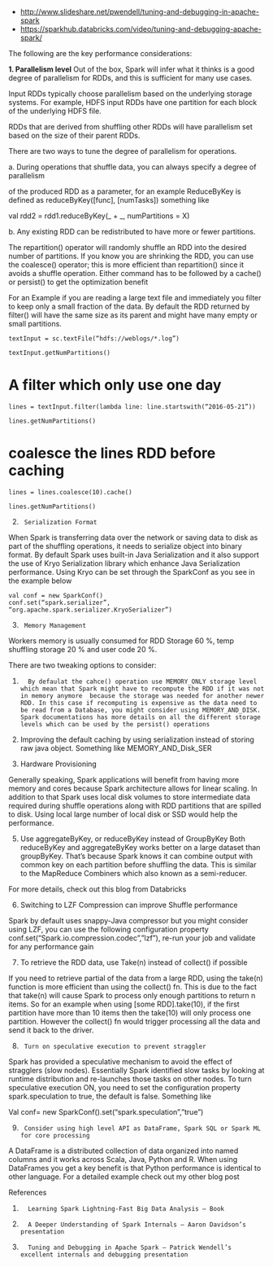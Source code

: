 * http://www.slideshare.net/pwendell/tuning-and-debugging-in-apache-spark
* https://sparkhub.databricks.com/video/tuning-and-debugging-apache-spark/

The following are the key performance considerations:

**1.      Parallelism level**
Out of the box, Spark will infer what it thinks is a good degree of parallelism for RDDs, and this is sufficient for many use cases.

Input RDDs typically choose parallelism based on the underlying storage systems. For example, HDFS input RDDs have one partition for each block of the underlying HDFS file.

RDDs that are derived from shuffling other RDDs will have parallelism set based on the size of their parent RDDs.

 There are two ways to tune the degree of parallelism for operations.

a.       During operations that shuffle data, you can always specify a degree of parallelism

of the produced RDD as a parameter, for an example ReduceByKey is defined as reduceByKey([func], [numTasks]) something like

val rdd2 = rdd1.reduceByKey(_ + _, numPartitions = X)

b.       Any existing RDD can be redistributed to have more or fewer partitions.

The repartition() operator will randomly shuffle an RDD into the desired number of partitions. If you know you are shrinking the RDD, you can use the coalesce() operator; this is more efficient than repartition() since it avoids a shuffle operation. Either command has to be followed by a cache() or persist() to get the optimization benefit

 

For an Example if you are reading a large text file and immediately you filter to keep only a small fraction of the data. By default the RDD returned by filter() will have the same size as its parent and might have many empty or small partitions.

 

    textInput = sc.textFile(“hdfs://weblogs/*.log”)

    textInput.getNumPartitions()


# A filter which only use one day

    lines = textInput.filter(lambda line: line.startswith(“2016-05-21”))

    lines.getNumPartitions()



#  coalesce the lines RDD before caching

    lines = lines.coalesce(10).cache()

    lines.getNumPartitions()



 

2.      Serialization Format
When Spark is transferring data over the network or saving data to disk as part of the shuffling operations, it needs to serialize object into binary format. By default Spark uses built-in Java Serialization and it also support the use of Kryo Serialization library which enhance Java Serialization performance. Using Kryo can be set through the SparkConf  as you see in the example below

    val conf = new SparkConf()
    conf.set(“spark.serializer”, “org.apache.spark.serializer.KryoSerializer”)

 
3.      Memory Management

Workers memory is usually consumed for RDD Storage 60 %, temp shuffling storage 20 % and user code 20 %.

There are two tweaking options to consider:

1.       By defaulat the cahce() operation use MEMORY_ONLY storage level which mean that Spark might have to recompute the RDD if it was not in memory anymore  because the storage was needed for another newer RDD. In this case if recomputing is expensive as the data need to be read from a Database, you might consider using MEMORY_AND_DISK. Spark documentations has more details on all the different storage levels which can be used by the persist() operations

2.  Improving the default caching by using serialization instead of storing raw java object. Something like MEMORY_AND_Disk_SER

 

4.  Hardware Provisioning

 Generally speaking, Spark applications will benefit from having more memory and cores because Spark architecture allows for linear scaling. In addition to that Spark uses local disk volumes to store intermediate data required during shuffle operations along with RDD partitions that are spilled to disk. Using local large number of local disk or SSD would help the performance.

 
5.  Use aggregateByKey, or reduceByKey instead of GroupByKey
Both reduceByKey and aggregateByKey works better on a large dataset than groupByKey. That’s because Spark knows it can combine output with common key on each partition before shuffling the data. This is similar to the MapReduce Combiners which also known as a semi-reducer.

For more details, check out this blog from Databricks

6.    Switching to LZF Compression can improve Shuffle performance

Spark by default uses snappy-Java compressor but you might consider using LZF, you can use the following configuration property    conf.set(“Spark.io.compression.codec”,”lzf”), re-run your job and validate for any performance gain

7.    To retrieve the RDD data, use Take(n) instead of collect() if possible

If you need to retrieve partial of the data from a large RDD,  using the take(n) function is more efficient than using the collect() fn. This is due to the fact that take(n) will cause Spark to process only enough partitions to return n items. So for an example when using [some RDD].take(10), if the first partition have more than 10 items then the take(10) will only process one partition. However the collect() fn would trigger processing all the data and send it back to the driver.

8.      Turn on speculative execution to prevent straggler

Spark has provided a speculative mechanism to avoid the effect of stragglers (slow nodes). Essentially Spark identified slow tasks by looking at runtime distribution and re-launches those tasks on other nodes. To turn speculative execution ON, you need to set the configuration property spark.speculation to true, the default is false. Something like

Val conf= new SparkConf().set(“spark.speculation”,”true”)

 

9.      Consider using high level API as DataFrame, Spark SQL or Spark ML for core processing

A DataFrame is a distributed collection of data organized into named columns and it works across Scala, Java, Python and R. When using DataFrames you get a key benefit is that Python performance is identical to other language. For a detailed example check out my other blog post

 

References
1.       Learning Spark Lightning-Fast Big Data Analysis – Book

2.       A Deeper Understanding of Spark Internals – Aaron Davidson’s presentation

3.       Tuning and Debugging in Apache Spark – Patrick Wendell’s excellent internals and debugging presentation

